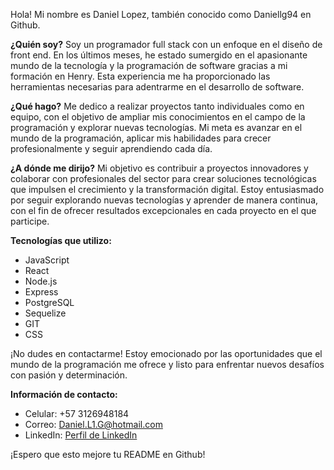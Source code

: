 Hola! Mi nombre es Daniel Lopez, también conocido como Daniellg94 en Github. 

**¿Quién soy?**
Soy un programador full stack con un enfoque en el diseño de front end. En los últimos meses, he estado sumergido en el apasionante mundo de la tecnología y la programación de software gracias a mi formación en Henry. Esta experiencia me ha proporcionado las herramientas necesarias para adentrarme en el desarrollo de software.

**¿Qué hago?**
Me dedico a realizar proyectos tanto individuales como en equipo, con el objetivo de ampliar mis conocimientos en el campo de la programación y explorar nuevas tecnologías. Mi meta es avanzar en el mundo de la programación, aplicar mis habilidades para crecer profesionalmente y seguir aprendiendo cada día.

**¿A dónde me dirijo?**
Mi objetivo es contribuir a proyectos innovadores y colaborar con profesionales del sector para crear soluciones tecnológicas que impulsen el crecimiento y la transformación digital. Estoy entusiasmado por seguir explorando nuevas tecnologías y aprender de manera continua, con el fin de ofrecer resultados excepcionales en cada proyecto en el que participe.

**Tecnologías que utilizo:**
- JavaScript
- React
- Node.js
- Express
- PostgreSQL
- Sequelize
- GIT
- CSS

¡No dudes en contactarme! Estoy emocionado por las oportunidades que el mundo de la programación me ofrece y listo para enfrentar nuevos desafíos con pasión y determinación.

**Información de contacto:**
- Celular: +57 3126948184	
- Correo: Daniel.L1.G@hotmail.com
- LinkedIn: [Perfil de LinkedIn](https://www.linkedin.com/in/daniel-lopez-gallego-89a358185/)

¡Espero que esto mejore tu README en Github!
